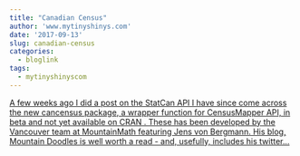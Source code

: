 ```yaml
---
title: "Canadian Census"
author: 'www.mytinyshinys.com'
date: '2017-09-13'
slug: canadian-census
categories:
  - bloglink
tags:
  - mytinyshinyscom
---
```


[A few weeks ago I did a post on the StatCan API I have since come across the new cancensus package, a wrapper function for CensusMapper API, in beta and not yet available on CRAN . These has been developed by the Vancouver team at MountainMath featuring Jens von Bergmann. His blog, Mountain Doodles is well worth a read - and, usefully, includes his twitter...<click to read more>](https://www.mytinyshinys.com/2017/09/13/canadian-census/)


